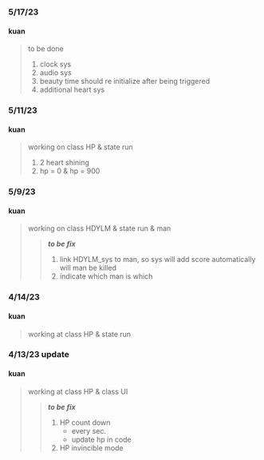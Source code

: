 ### 5/17/23
#### kuan
> to be done
> 1. clock sys
> 2. audio sys
> 3. beauty time should re initialize after being triggered
> 4. additional heart sys

### 5/11/23
#### kuan
> working on class HP & state run
> 1. 2 heart shining
> 2. hp = 0 & hp = 900


### 5/9/23
#### kuan
> working on class HDYLM & state run & man
>> **_to be fix_** 
>> 1. link HDYLM_sys to man, so sys will add score automatically will man be killed
>> 2. indicate which man is which

### 4/14/23
#### kuan
> working at class HP & state run

### 4/13/23 update
#### kuan

> working at class HP & class UI
>> **_to be fix_** 
>> 1. HP count down
>>    * every sec.
>>    * update hp in code
>> 2. HP invincible mode
